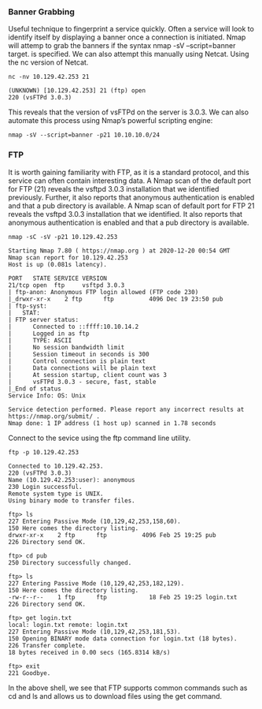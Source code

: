 ### Banner Grabbing
Useful technique to fingerprint a service quickly. Often a service will look to identify itself by displaying a banner once a connection is initiated. Nmap will attemp to grab the banners if the syntax nmap -sV –script=banner target. is specified. We can also attempt this manually using Netcat. Using the nc version of Netcat. 
```
nc -nv 10.129.42.253 21

(UNKNOWN) [10.129.42.253] 21 (ftp) open
220 (vsFTPd 3.0.3)
```
This reveals that the version of vsFTPd on the server is 3.0.3. We can also automate this process using Nmap’s powerful scripting engine: 
```
nmap -sV --script=banner -p21 10.10.10.0/24
```

### FTP 
It is worth gaining familiarity with FTP, as it is a standard protocol, and this service can often contain interesting data. A Nmap scan of the default port for FTP (21) reveals the vsftpd 3.0.3 installation that we identified previously. Further, it also reports that anonymous authentication is enabled and that a pub directory is available. 
A Nmap scan of default port for FTP 21 reveals the vsftpd 3.0.3 installation that we identified. It also reports that anonymous authentication is enabled and that a pub directory is available. 
```
nmap -sC -sV -p21 10.129.42.253

Starting Nmap 7.80 ( https://nmap.org ) at 2020-12-20 00:54 GMT
Nmap scan report for 10.129.42.253
Host is up (0.081s latency).

PORT   STATE SERVICE VERSION
21/tcp open  ftp     vsftpd 3.0.3
| ftp-anon: Anonymous FTP login allowed (FTP code 230)
|_drwxr-xr-x    2 ftp      ftp          4096 Dec 19 23:50 pub
| ftp-syst: 
|   STAT: 
| FTP server status:
|      Connected to ::ffff:10.10.14.2
|      Logged in as ftp
|      TYPE: ASCII
|      No session bandwidth limit
|      Session timeout in seconds is 300
|      Control connection is plain text
|      Data connections will be plain text
|      At session startup, client count was 3
|      vsFTPd 3.0.3 - secure, fast, stable
|_End of status
Service Info: OS: Unix

Service detection performed. Please report any incorrect results at https://nmap.org/submit/ .
Nmap done: 1 IP address (1 host up) scanned in 1.78 seconds
```
Connect to the sevice using the ftp command line utility.

```
ftp -p 10.129.42.253

Connected to 10.129.42.253.
220 (vsFTPd 3.0.3)
Name (10.129.42.253:user): anonymous
230 Login successful.
Remote system type is UNIX.
Using binary mode to transfer files.

ftp> ls
227 Entering Passive Mode (10,129,42,253,158,60).
150 Here comes the directory listing.
drwxr-xr-x    2 ftp      ftp          4096 Feb 25 19:25 pub
226 Directory send OK.

ftp> cd pub
250 Directory successfully changed.

ftp> ls
227 Entering Passive Mode (10,129,42,253,182,129).
150 Here comes the directory listing.
-rw-r--r--    1 ftp      ftp            18 Feb 25 19:25 login.txt
226 Directory send OK.

ftp> get login.txt
local: login.txt remote: login.txt
227 Entering Passive Mode (10,129,42,253,181,53).
150 Opening BINARY mode data connection for login.txt (18 bytes).
226 Transfer complete.
18 bytes received in 0.00 secs (165.8314 kB/s)

ftp> exit
221 Goodbye.
```
In the above shell, we see that FTP supports common commands such as cd and ls and allows us to download files using the get command. 
